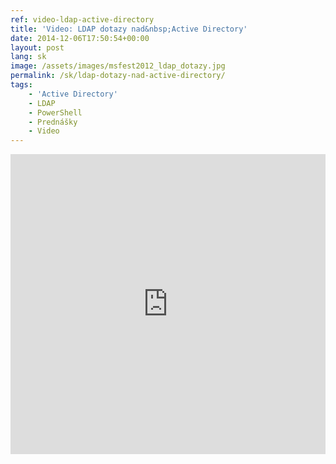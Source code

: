 ```yaml
---
ref: video-ldap-active-directory
title: 'Video: LDAP dotazy nad&nbsp;Active Directory'
date: 2014-12-06T17:50:54+00:00
layout: post
lang: sk
image: /assets/images/msfest2012_ldap_dotazy.jpg
permalink: /sk/ldap-dotazy-nad-active-directory/
tags:
    - 'Active Directory'
    - LDAP
    - PowerShell
    - Prednášky
    - Video
---
```


<!--more-->

<iframe width="100%" height="480px" src="https://www.youtube.com/embed/rmOT0z3fwws" title="MS Fest 2012 Praha: LDAP dotazy nad Active Directory (Michael Grafnetter)" frameborder="0" allow="accelerometer; autoplay; clipboard-write; encrypted-media; gyroscope; picture-in-picture" allowfullscreen></iframe>